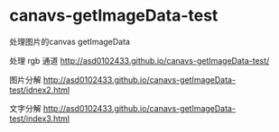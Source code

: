# canavs-getImageData-test
处理图片的canvas getImageData
 
处理 rgb 通道
http://asd0102433.github.io/canavs-getImageData-test/

图片分解 
http://asd0102433.github.io/canavs-getImageData-test/idnex2.html

文字分解
http://asd0102433.github.io/canavs-getImageData-test/index3.html
